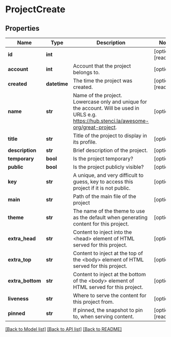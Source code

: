 # ProjectCreate

## Properties
Name | Type | Description | Notes
------------ | ------------- | ------------- | -------------
**id** | **int** |  | [optional] [readonly] 
**account** | **int** | Account that the project belongs to. | [optional] 
**created** | **datetime** | The time the project was created. | [optional] [readonly] 
**name** | **str** | Name of the project. Lowercase only and unique for the account. Will be used in URLS e.g. https://hub.stenci.la/awesome-org/great-project. | [optional] 
**title** | **str** | Title of the project to display in its profile. | [optional] 
**description** | **str** | Brief description of the project. | [optional] 
**temporary** | **bool** | Is the project temporary? | [optional] 
**public** | **bool** | Is the project publicly visible? | [optional] 
**key** | **str** | A unique, and very difficult to guess, key to access this project if it is not public. | [optional] 
**main** | **str** | Path of the main file of the project | [optional] 
**theme** | **str** | The name of the theme to use as the default when generating content for this project. | [optional] 
**extra_head** | **str** | Content to inject into the &lt;head&gt; element of HTML served for this project. | [optional] 
**extra_top** | **str** | Content to inject at the top of the &lt;body&gt; element of HTML served for this project. | [optional] 
**extra_bottom** | **str** | Content to inject at the bottom of the &lt;body&gt; element of HTML served for this project. | [optional] 
**liveness** | **str** | Where to serve the content for this project from. | [optional] 
**pinned** | **str** | If pinned, the snapshot to pin to, when serving content. | [optional] [readonly] 

[[Back to Model list]](../README.md#documentation-for-models) [[Back to API list]](../README.md#documentation-for-api-endpoints) [[Back to README]](../README.md)



